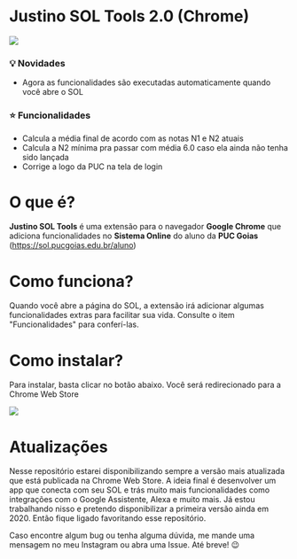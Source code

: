 # Justino SOL Tools 2.0 (Chrome)
[![](https://i.imgur.com/7sdTaxZ.png)](https://chrome.google.com/webstore/detail/justino-sol-tools/lkafakblmjnmadfgmfmekflkebddcghf)

### 💡 Novidades
- Agora as funcionalidades são executadas automaticamente quando você abre o SOL

### ⭐ Funcionalidades
- Calcula a média final de acordo com as notas N1 e N2 atuais
- Calcula a N2 mínima pra passar com média 6.0 caso ela ainda não tenha sido lançada
- Corrige a logo da PUC na tela de login

# O que é?
**Justino SOL Tools** é uma extensão para o navegador **Google Chrome** que adiciona funcionalidades no **Sistema Online** do aluno da **PUC Goias** (https://sol.pucgoias.edu.br/aluno)

# Como funciona?
Quando você abre a página do SOL, a extensão irá adicionar algumas funcionalidades extras para facilitar sua vida. Consulte o item "Funcionalidades" para conferí-las.

# Como instalar?
Para instalar, basta clicar no botão abaixo. Você será redirecionado para a Chrome Web Store

[![](https://i.imgur.com/7sdTaxZ.png)](https://chrome.google.com/webstore/detail/justino-sol-tools/lkafakblmjnmadfgmfmekflkebddcghf)

# Atualizações 
Nesse repositório estarei disponibilizando sempre a versão mais atualizada que está publicada na Chrome Web Store. A ideia final é desenvolver um app que conecta com seu SOL e trás muito mais funcionalidades como integrações com o Google Assistente, Alexa e muito mais. Já estou trabalhando nisso e pretendo disponibilizar a primeira versão ainda em 2020. Então fique ligado favoritando esse repositório. 

Caso encontre algum bug ou tenha alguma dúvida, me mande uma mensagem no meu Instagram ou abra uma Issue. 
Até breve! 😉